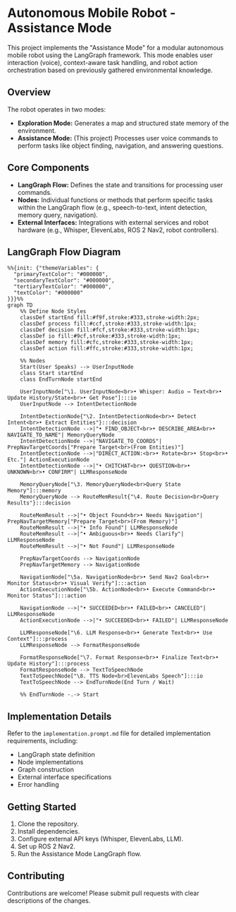 # Autonomous Mobile Robot - Assistance Mode

This project implements the "Assistance Mode" for a modular autonomous mobile robot using the LangGraph framework. This mode enables user interaction (voice), context-aware task handling, and robot action orchestration based on previously gathered environmental knowledge.

## Overview

The robot operates in two modes:

*   **Exploration Mode:** Generates a map and structured state memory of the environment.
*   **Assistance Mode:** (This project) Processes user voice commands to perform tasks like object finding, navigation, and answering questions.

## Core Components

*   **LangGraph Flow:** Defines the state and transitions for processing user commands.
*   **Nodes:** Individual functions or methods that perform specific tasks within the LangGraph flow (e.g., speech-to-text, intent detection, memory query, navigation).
*   **External Interfaces:** Integrations with external services and robot hardware (e.g., Whisper, ElevenLabs, ROS 2 Nav2, robot controllers).

## LangGraph Flow Diagram

```mermaid
%%{init: {"themeVariables": {
  "primaryTextColor": "#000000",
  "secondaryTextColor": "#000000",
  "tertiaryTextColor": "#000000",
  "textColor": "#000000"
}}}%%
graph TD
    %% Define Node Styles
    classDef startEnd fill:#f9f,stroke:#333,stroke-width:2px;
    classDef process fill:#ccf,stroke:#333,stroke-width:1px;
    classDef decision fill:#fcf,stroke:#333,stroke-width:1px;
    classDef io fill:#9cf,stroke:#333,stroke-width:1px;
    classDef memory fill:#cfc,stroke:#333,stroke-width:1px;
    classDef action fill:#ffc,stroke:#333,stroke-width:1px;

    %% Nodes
    Start(User Speaks) --> UserInputNode
    class Start startEnd
    class EndTurnNode startEnd

    UserInputNode["\1. UserInputNode<br>• Whisper: Audio → Text<br>• Update History/State<br>• Get Pose"]:::io
    UserInputNode --> IntentDetectionNode

    IntentDetectionNode{"\2. IntentDetectionNode<br>• Detect Intent<br>• Extract Entities"}:::decision
    IntentDetectionNode -->|"• FIND_OBJECT<br>• DESCRIBE_AREA<br>• NAVIGATE_TO_NAME"| MemoryQueryNode
    IntentDetectionNode -->|"NAVIGATE_TO_COORDS"| PrepNavTargetCoords["Prepare Target<br>(From Entities)"]
    IntentDetectionNode -->|"DIRECT_ACTION:<br>• Rotate<br>• Stop<br>• Etc."| ActionExecutionNode
    IntentDetectionNode -->|"• CHITCHAT<br>• QUESTION<br>• UNKNOWN<br>• CONFIRM"| LLMResponseNode

    MemoryQueryNode["\3. MemoryQueryNode<br>Query State Memory"]:::memory
    MemoryQueryNode --> RouteMemResult{"\4. Route Decision<br>Query Results"}:::decision

    RouteMemResult -->|"• Object Found<br>• Needs Navigation"| PrepNavTargetMemory["Prepare Target<br>(From Memory)"]
    RouteMemResult -->|"• Info Found"| LLMResponseNode
    RouteMemResult -->|"• Ambiguous<br>• Needs Clarify"| LLMResponseNode
    RouteMemResult -->|"• Not Found"| LLMResponseNode

    PrepNavTargetCoords --> NavigationNode
    PrepNavTargetMemory --> NavigationNode

    NavigationNode["\5a. NavigationNode<br>• Send Nav2 Goal<br>• Monitor Status<br>• Visual Verify"]:::action
    ActionExecutionNode["\5b. ActionNode<br>• Execute Command<br>• Monitor Status"]:::action

    NavigationNode -->|"• SUCCEEDED<br>• FAILED<br>• CANCELED"| LLMResponseNode
    ActionExecutionNode -->|"• SUCCEEDED<br>• FAILED"| LLMResponseNode

    LLMResponseNode["\6. LLM Response<br>• Generate Text<br>• Use Context"]:::process
    LLMResponseNode --> FormatResponseNode

    FormatResponseNode["\7. Format Response<br>• Finalize Text<br>• Update History"]:::process
    FormatResponseNode --> TextToSpeechNode
    TextToSpeechNode["\8. TTS Node<br>ElevenLabs Speech"]:::io
    TextToSpeechNode --> EndTurnNode(End Turn / Wait)

    %% EndTurnNode -.-> Start
```

## Implementation Details

Refer to the `implementation.prompt.md` file for detailed implementation requirements, including:

*   LangGraph state definition
*   Node implementations
*   Graph construction
*   External interface specifications
*   Error handling

## Getting Started

1.  Clone the repository.
2.  Install dependencies.
3.  Configure external API keys (Whisper, ElevenLabs, LLM).
4.  Set up ROS 2 Nav2.
5.  Run the Assistance Mode LangGraph flow.

## Contributing

Contributions are welcome! Please submit pull requests with clear descriptions of the changes.
